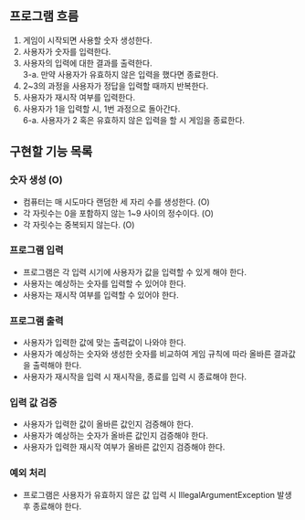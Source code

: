 ## 프로그램 흐름
1. 게임이 시작되면 사용할 숫자 생성한다.
2. 사용자가 숫자를 입력한다.
3. 사용자의 입력에 대한 결과를 출력한다.\
   3-a. 만약 사용자가 유효하지 않은 입력을 했다면 종료한다.
4. 2~3의 과정을 사용자가 정답을 입력할 때까지 반복한다.
5. 사용자가 재시작 여부를 입력한다.
6. 사용자가 1을 입력할 시, 1번 과정으로 돌아간다.\
   6-a. 사용자가 2 혹은 유효하지 않은 입력을 할 시 게임을 종료한다.

## 구현할 기능 목록
### 숫자 생성 (O)
- 컴퓨터는 매 시도마다 랜덤한 세 자리 수를 생성한다. (O)
- 각 자릿수는 0을 포함하지 않는 1~9 사이의 정수이다. (O)
- 각 자릿수는 중복되지 않는다. (O)

### 프로그램 입력
- 프로그램은 각 입력 시기에 사용자가 값을 입력할 수 있게 해야 한다.
- 사용자는 예상하는 숫자를 입력할 수 있어야 한다.
- 사용자는 재시작 여부를 입력할 수 있어야 한다.

### 프로그램 출력
- 사용자가 입력한 값에 맞는 출력값이 나와야 한다.
- 사용자가 예상하는 숫자와 생성한 숫자를 비교하여 게임 규칙에 따라 올바른 결과값을 출력해야 한다.
- 사용자가 재시작을 입력 시 재시작을, 종료를 입력 시 종료해야 한다.

### 입력 값 검증
- 사용자가 입력한 값이 올바른 값인지 검증해야 한다.
- 사용자가 예상하는 숫자가 올바른 값인지 검증해야 한다.
- 사용자가 입력한 재시작 여부가 올바른 값인지 검증해야 한다.

### 예외 처리
- 프로그램은 사용자가 유효하지 않은 값 입력 시 IllegalArgumentException 발생 후 종료해야 한다.